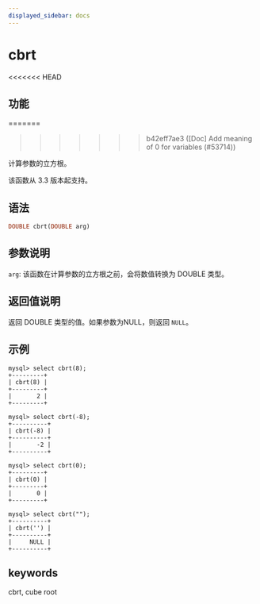```yaml
---
displayed_sidebar: docs
---
```


# cbrt

<<<<<<< HEAD
## 功能
=======

>>>>>>> b42eff7ae3 ([Doc] Add meaning of 0 for variables (#53714))

计算参数的立方根。

该函数从 3.3 版本起支持。

## 语法

```Haskell
DOUBLE cbrt(DOUBLE arg)
```

## 参数说明

`arg`: 该函数在计算参数的立方根之前，会将数值转换为 DOUBLE 类型。

## 返回值说明

返回 DOUBLE 类型的值。如果参数为NULL，则返回 `NULL`。

## 示例

```Plain
mysql> select cbrt(8);
+---------+
| cbrt(8) |
+---------+
|       2 |
+---------+

mysql> select cbrt(-8);
+----------+
| cbrt(-8) |
+----------+
|       -2 |
+----------+

mysql> select cbrt(0);
+---------+
| cbrt(0) |
+---------+
|       0 |
+---------+

mysql> select cbrt("");
+----------+
| cbrt('') |
+----------+
|     NULL |
+----------+
```

## keywords

cbrt, cube root
